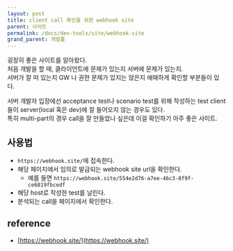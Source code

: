 ```yaml
---
layout: post
title: client call 확인을 위한 webhook site
parent: 사이트
permalink: /docs/dev-tools/site/webhook-site
grand_parent: 개발툴
---
```


굉장히 좋은 사이트를 알아왔다.  
처음 개발을 할 때, 클라이언트에 문제가 있는지 서버에 문제가 있는지.  
서버가 잘 떠 있는지 GW 나 권한 문제가 있지는 않은지 애매하게 확인할 부분들이 있다.  

서버 개발자 입장에선 acceptance test나 scenario test를 위해 작성하는 test client 들이 server(local 혹은 dev)에 잘 들어오지 않는 경우도 있다.  
특히 multi-part의 경우 call을 잘 만들었나 싶은데 이걸 확인하기 아주 좋은 사이트.

## 사용법

- `https://webhook.site/`에 접속한다.
- 해당 페이지에서 임의로 발급되는 webhook site url을 확인한다.
  - 예를 들면 `https://webhook.site/554e2d76-a7ee-46c3-8f9f-ce6819fbcedf`
- 해당 host로 작성한 test를 날린다.
- 분석되는 call을 페이지에서 확인한다.

## reference

- [https://webhook.site/](https://webhook.site/) 